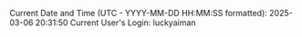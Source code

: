 Current Date and Time (UTC - YYYY-MM-DD HH:MM:SS formatted): 2025-03-06 20:31:50
Current User's Login: luckyaiman
